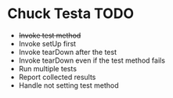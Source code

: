 # Chuck Testa TODO


* ~~Invoke test method~~
* Invoke setUp first
* Invoke tearDown after the test
* Invoke tearDown even if the test method fails
* Run multiple tests
* Report collected results
* Handle not setting test method
